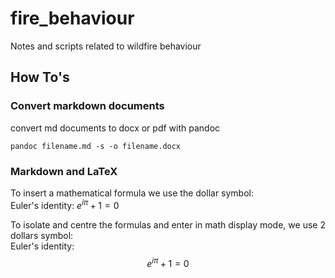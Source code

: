 # fire_behaviour
Notes and scripts related to wildfire behaviour

## How To's

### Convert markdown documents

convert md documents to docx or pdf with pandoc
```
pandoc filename.md -s -o filename.docx
```

### Markdown and LaTeX
To insert a mathematical formula we use the dollar symbol:  
Euler's identity: $e^{i \pi} + 1 = 0$

To isolate and centre the formulas and enter in math display mode, we use 2 dollars symbol:  
Euler's identity: $$e^{i \pi} + 1 = 0$$